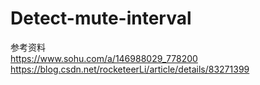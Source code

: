 # Detect-mute-interval

参考资料   
https://www.sohu.com/a/146988029_778200   
https://blog.csdn.net/rocketeerLi/article/details/83271399  
